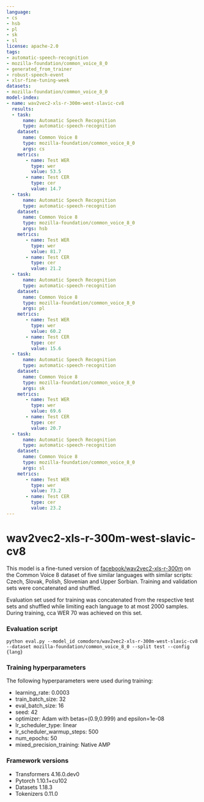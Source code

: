 ```yaml
---
language:
- cs
- hsb
- pl
- sk
- sl
license: apache-2.0
tags:
- automatic-speech-recognition
- mozilla-foundation/common_voice_8_0
- generated_from_trainer
- robust-speech-event
- xlsr-fine-tuning-week
datasets:
- mozilla-foundation/common_voice_8_0
model-index:
- name: wav2vec2-xls-r-300m-west-slavic-cv8
  results:
  - task: 
      name: Automatic Speech Recognition 
      type: automatic-speech-recognition
    dataset:
      name: Common Voice 8
      type: mozilla-foundation/common_voice_8_0
      args: cs
    metrics:
       - name: Test WER
         type: wer
         value: 53.5
       - name: Test CER
         type: cer 
         value: 14.7
  - task: 
      name: Automatic Speech Recognition 
      type: automatic-speech-recognition
    dataset:
      name: Common Voice 8
      type: mozilla-foundation/common_voice_8_0
      args: hsb
    metrics:
       - name: Test WER
         type: wer
         value: 81.7
       - name: Test CER
         type: cer 
         value: 21.2
  - task: 
      name: Automatic Speech Recognition 
      type: automatic-speech-recognition
    dataset:
      name: Common Voice 8
      type: mozilla-foundation/common_voice_8_0
      args: pl
    metrics:
       - name: Test WER
         type: wer
         value: 60.2
       - name: Test CER
         type: cer 
         value: 15.6
  - task: 
      name: Automatic Speech Recognition 
      type: automatic-speech-recognition
    dataset:
      name: Common Voice 8
      type: mozilla-foundation/common_voice_8_0
      args: sk
    metrics:
       - name: Test WER
         type: wer
         value: 69.6
       - name: Test CER
         type: cer 
         value: 20.7
  - task: 
      name: Automatic Speech Recognition 
      type: automatic-speech-recognition
    dataset:
      name: Common Voice 8
      type: mozilla-foundation/common_voice_8_0
      args: sl
    metrics:
       - name: Test WER
         type: wer
         value: 73.2
       - name: Test CER
         type: cer 
         value: 23.2
---
```


# wav2vec2-xls-r-300m-west-slavic-cv8

This model is a fine-tuned version of [facebook/wav2vec2-xls-r-300m](https://huggingface.co/facebook/wav2vec2-xls-r-300m) on the Common Voice 8 dataset of five similar languages with similar scripts: Czech, Slovak, Polish, Slovenian and Upper Sorbian. Training and validation sets were concatenated and shuffled.

Evaluation set used for training was concatenated from the respective test sets and shuffled while limiting each language to at most 2000 samples. During training, cca WER 70 was achieved on this set.

### Evaluation script

```
python eval.py --model_id comodoro/wav2vec2-xls-r-300m-west-slavic-cv8 --dataset mozilla-foundation/common_voice_8_0 --split test --config {lang}
```
                                                   
### Training hyperparameters

The following hyperparameters were used during training:
- learning_rate: 0.0003
- train_batch_size: 32
- eval_batch_size: 16
- seed: 42
- optimizer: Adam with betas=(0.9,0.999) and epsilon=1e-08
- lr_scheduler_type: linear
- lr_scheduler_warmup_steps: 500
- num_epochs: 50
- mixed_precision_training: Native AMP

### Framework versions

- Transformers 4.16.0.dev0
- Pytorch 1.10.1+cu102
- Datasets 1.18.3
- Tokenizers 0.11.0
